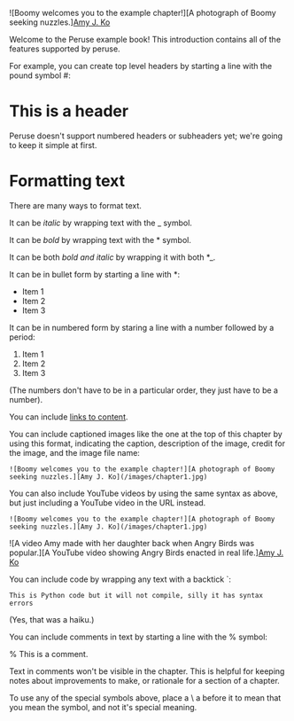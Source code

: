 ![Boomy welcomes you to the example chapter!][A photograph of Boomy seeking nuzzles.][Amy J. Ko](/images/chapter1.jpg)

Welcome to the Peruse example book! This introduction contains all of the features supported by peruse.

For example, you can create top level headers by starting a line with the pound symbol #:

# This is a header

Peruse doesn't support numbered headers or subheaders yet; we're going to keep it simple at first.

# Formatting text

There are many ways to format text.

It can be _italic_ by wrapping text with the \_ symbol.

It can be *bold* by wrapping text with the \* symbol.

It can be both *_bold and italic_* by wrapping it with both \*\_.

It can be in bullet form by starting a line with \*:

* Item 1
* Item 2
* Item 3

It can be in numbered form by staring a line with a number followed by a period:

1. Item 1
2. Item 2
3. Item 3

(The numbers don't have to be in a particular order, they just have to be a number).

You can include [links to content](https://amyjko.com).

You can include captioned images like the one at the top of this chapter by using this format, indicating the caption, description of the image, credit for the image, and the image file name:

`![Boomy welcomes you to the example chapter!][A photograph of Boomy seeking nuzzles.][Amy J. Ko](/images/chapter1.jpg)`

You can also include YouTube videos by using the same syntax as above, but just including a YouTube video in the URL instead.

`![Boomy welcomes you to the example chapter!][A photograph of Boomy seeking nuzzles.][Amy J. Ko](/images/chapter1.jpg)`

![A video Amy made with her daughter back when Angry Birds was popular.][A YouTube video showing Angry Birds enacted in real life.][Amy J. Ko](https://www.youtube.com/watch?v=Gc5ReRHqlkk)

You can include code by wrapping any text with a backtick \`:

`
This is Python code
but it will not compile, silly
it has syntax errors
`

(Yes, that was a haiku.)

You can include comments in text by starting a line with the \% symbol:

% This is a comment.

Text in comments won't be visible in the chapter. This is helpful for keeping notes about improvements to make, or rationale for a section of a chapter.

To use any of the special symbols above, place a \\ a before it to mean that you mean the symbol, and not it's special meaning.